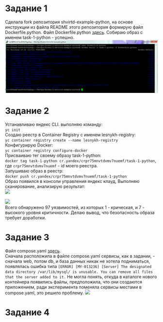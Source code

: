# Задание 1
Сделала fork репозитория shvirtd-example-python, на основе инструкции из файла README этого репозитория формирую файл Dockerfile.python. Файл Dockerfile.python [здесь](https://github.com/OlgaLesnykh/DevOps/blob/main/Docker/2/Dockerfile.python). Собираю образ с именем task-1-python - успешно.    
![](https://github.com/OlgaLesnykh/screenshots/blob/main/Docker_024.png)    
# Задание 2
Устанавливаю яндекс CLI. выполняю команду:   
```yc init```    
Создаю реестр в Container Registry с именем lesnykh-registry:   
```yc container registry create --name lesnykh-registry```    
Конфигурирую Docker:    
```yc container registry configure-docker```    
Присваиваю тег своему образу task-1-python:    
```docker tag task-1-python cr.yandex/crpr75mnvtdvmv7nuemf/task-1-python```, где
```crpr75mnvtdvmv7nuemf``` - id моего реестра.    
Запушиваю образ в реестр:    
```docker push cr.yandex/crpr75mnvtdvmv7nuemf/task-1-python```    
Образ появился в консоли управления яндекс клауд, Выполняю сканирование, анализирую результат:         
![](https://github.com/OlgaLesnykh/screenshots/blob/main/Docker_025.png)    
    
![](https://github.com/OlgaLesnykh/screenshots/blob/main/Docker_026.png)    
Всего обнаружено 97 уязвимостей, из которых 1 - крическая, и 7 - высокого уровня критичности. Делаю вывод, что безопасность образа требует доработки.
# Задание 3
Файл compose.yaml [здесь](https://github.com/OlgaLesnykh/DevOps/blob/main/Docker/2/compose.yaml).    
Сначала расположила в файле compose.yaml сервисы, как в задании, - сначала web, потом db, и база данных никак не хотела подниматься, появлялась ошибка типа ```[ERROR] [MY-013236] [Server] The designated data directory /var/lib/mysql/ is unusable. You can remove all files that the server added to it.``` Не могла понять, откуда в каталоге нового контейнера появились файлы, предположила, что они создаются приложением, ради эксперимента поменяла сервисы местами в compose.yaml, это решило проблему.
![](https://github.com/OlgaLesnykh/screenshots/blob/main/Docker_027.png)    
# Задание 4